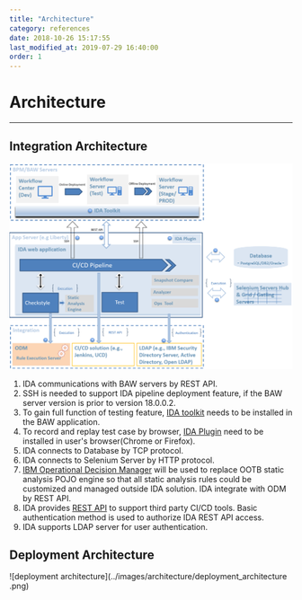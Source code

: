 ```yaml
---
title: "Architecture"
category: references
date: 2018-10-26 15:17:55
last_modified_at: 2019-07-29 16:40:00
order: 1
---
```


# Architecture
***

## Integration Architecture
![integration architecture](../images/architecture/integration_architecture_1.png)
1. IDA communications with BAW servers by REST API.
2. SSH is needed to support IDA pipeline deployment feature, if the BAW server version is prior to version 18.0.0.2.
3. To gain full function of testing feature, [IDA toolkit](https://sdc-china.github.io/IDA-doc/installation/installation-ida-installing.html#step-2-installing-ida-baw-toolkit) needs to be installed in the BAW application.
4. To record and replay test case by browser, [IDA Plugin](https://sdc-china.github.io/IDA-doc/installation/installation-ida-installing.html#step-3-installing-ida-browser-plug-in) need to be installed in user's browser(Chrome or Firefox).
5. IDA connects to Database by TCP protocol.
6. IDA connects to Selenium Server by HTTP protocol.
7. [IBM Operational Decision Manager](https://www.ibm.com/us-en/marketplace/operational-decision-manager) will be used to replace OOTB static analysis POJO engine so that all static analysis rules could be customized and managed outside IDA solution. IDA integrate with ODM by REST API. 
8. IDA provides [REST API](https://sdc-china.github.io/IDA-doc/references/references-apis.html) to support third party CI/CD tools. Basic authentication method is used to authorize IDA REST API access.
9. IDA supports LDAP server for user authentication.


## Deployment Architecture
![deployment architecture](../images/architecture/deployment_architecture
.png)

